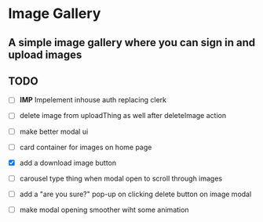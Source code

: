 # Image Gallery

## A simple image gallery where you can sign in and upload images

## TODO

- [ ] **IMP** Impelement inhouse auth replacing clerk

- [ ] delete image from uploadThing as well after deleteImage action
- [ ] make better modal ui
- [ ] card container for images on home page
- [x] add a download image button
- [ ] carousel type thing when modal open to scroll through images
- [ ] add a "are you sure?" pop-up on clicking delete button on image modal
- [ ] make modal opening smoother wiht some animation
